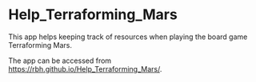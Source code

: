 # Help_Terraforming_Mars
This app helps keeping track of resources when playing the board game Terraforming Mars.

The app can be accessed from https://rbh.github.io/Help_Terraforming_Mars/.
